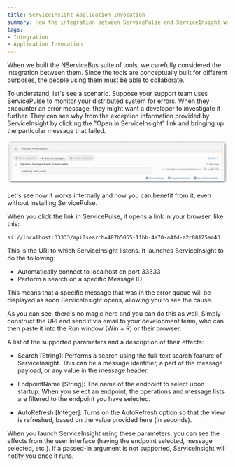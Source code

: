 ```yaml
---
title: ServiceInsight Application Invocation
summary: How the integration between ServicePulse and ServiceInsight works and how to use the parametrized invocation of ServiceInsight.
tags: 
- Integration
- Application Invocation
---
```


When we built the NServiceBus suite of tools, we carefully considered the integration between them. Since the tools are conceptually built for different purposes, the people using them must be able to collaborate.

To understand, let's see a scenario. Suppose your support team uses ServicePulse to monitor your distributed system for errors. When they encounter an error message, they might want a developer to investigate it further. They can see why from the exception information provided by ServiceInsight by clicking the "Open in ServiceInsight" link and bringing up the particular message that failed.

![ServicePulse Error Messages](images/007_servicepulseerrormessages.png)

Let's see how it works internally and how you can benefit from it, even without installing ServicePulse.

When you click the link in ServicePulse, it opens a link in your browser, like this:

    si://localhost:33333/api?search=487b5055-11bb-4a70-a4fd-a2c00125aa43

This is the URI to which ServiceInsight listens. It launches ServiceInsight to do the following:

- Automatically connect to localhost on port 33333
- Perform a search on a specific Message ID

This means that a specific message that was in the error queue will be displayed as soon ServiceInsight opens, allowing you to see the cause.

As you can see, there's no magic here and you can do this as well. Simply construct the URI and send it via email to your development team, who can then paste it into the Run window (Win + R) or their browser.

A list of the supported parameters and a description of their effects:

- Search [String]: Performs a search using the full-text search feature of ServiceInsight. This can be a message identifier, a part of the message payload, or any value in the message header.

- EndpointName [String]: The name of the endpoint to select upon startup. When you select an endpoint, the operations and message lists are filtered to the endpoint you have selected.

- AutoRefresh [Integer]: Turns on the AutoRefresh option so that the view is refreshed, based on the value provided here (in seconds).

When you launch ServiceInsight using these parameters, you can see the effects from the user interface (having the endpoint selected, message selected, etc.). If a passed-in argument is not supported, ServiceInsight will notify you once it runs.
